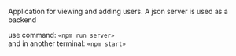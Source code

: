 Application for viewing and adding users. A json server is used as a backend

use command: `«npm run server»`      
and in another terminal: `«npm start»` 
